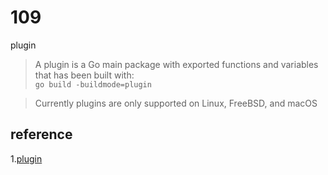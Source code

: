 # 109

plugin

> A plugin is a Go main package with exported functions and variables that has been built with:  
> `go build -buildmode=plugin`

> Currently plugins are only supported on Linux, FreeBSD, and macOS

## reference

1.[plugin](https://golang.google.cn/pkg/plugin/)
